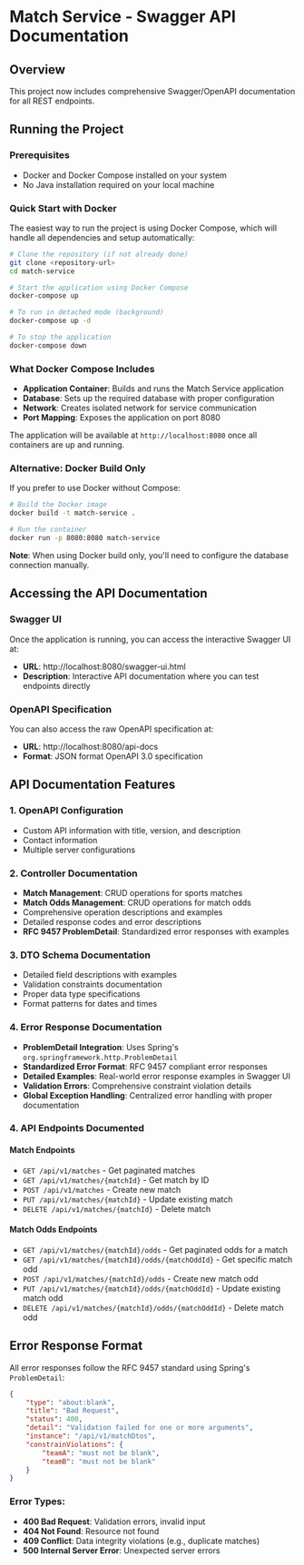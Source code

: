 # Match Service - Swagger API Documentation

## Overview

This project now includes comprehensive Swagger/OpenAPI documentation for all REST endpoints.

## Running the Project

### Prerequisites
- Docker and Docker Compose installed on your system
- No Java installation required on your local machine

### Quick Start with Docker
The easiest way to run the project is using Docker Compose, which will handle all dependencies and setup automatically:

```bash
# Clone the repository (if not already done)
git clone <repository-url>
cd match-service

# Start the application using Docker Compose
docker-compose up

# To run in detached mode (background)
docker-compose up -d

# To stop the application
docker-compose down
```

### What Docker Compose Includes
- **Application Container**: Builds and runs the Match Service application
- **Database**: Sets up the required database with proper configuration
- **Network**: Creates isolated network for service communication
- **Port Mapping**: Exposes the application on port 8080

The application will be available at `http://localhost:8080` once all containers are up and running.

### Alternative: Docker Build Only
If you prefer to use Docker without Compose:

```bash
# Build the Docker image
docker build -t match-service .

# Run the container
docker run -p 8080:8080 match-service
```

**Note**: When using Docker build only, you'll need to configure the database connection manually.

## Accessing the API Documentation

### Swagger UI
Once the application is running, you can access the interactive Swagger UI at:
- **URL**: http://localhost:8080/swagger-ui.html
- **Description**: Interactive API documentation where you can test endpoints directly

### OpenAPI Specification
You can also access the raw OpenAPI specification at:
- **URL**: http://localhost:8080/api-docs
- **Format**: JSON format OpenAPI 3.0 specification

## API Documentation Features

### 1. OpenAPI Configuration
- Custom API information with title, version, and description
- Contact information
- Multiple server configurations 

### 2. Controller Documentation
- **Match Management**: CRUD operations for sports matches
- **Match Odds Management**: CRUD operations for match odds
- Comprehensive operation descriptions and examples
- Detailed response codes and error descriptions
- **RFC 9457 ProblemDetail**: Standardized error responses with examples

### 3. DTO Schema Documentation
- Detailed field descriptions with examples
- Validation constraints documentation
- Proper data type specifications
- Format patterns for dates and times

### 4. Error Response Documentation
- **ProblemDetail Integration**: Uses Spring's `org.springframework.http.ProblemDetail`
- **Standardized Error Format**: RFC 9457 compliant error responses
- **Detailed Examples**: Real-world error response examples in Swagger UI
- **Validation Errors**: Comprehensive constraint violation details
- **Global Exception Handling**: Centralized error handling with proper documentation

### 4. API Endpoints Documented

#### Match Endpoints
- `GET /api/v1/matches` - Get paginated matches
- `GET /api/v1/matches/{matchId}` - Get match by ID
- `POST /api/v1/matches` - Create new match
- `PUT /api/v1/matches/{matchId}` - Update existing match
- `DELETE /api/v1/matches/{matchId}` - Delete match

#### Match Odds Endpoints
- `GET /api/v1/matches/{matchId}/odds` - Get paginated odds for a match
- `GET /api/v1/matches/{matchId}/odds/{matchOddId}` - Get specific match odd
- `POST /api/v1/matches/{matchId}/odds` - Create new match odd
- `PUT /api/v1/matches/{matchId}/odds/{matchOddId}` - Update existing match odd
- `DELETE /api/v1/matches/{matchId}/odds/{matchOddId}` - Delete match odd

## Error Response Format

All error responses follow the RFC 9457 standard using Spring's `ProblemDetail`:

```json
{
    "type": "about:blank",
    "title": "Bad Request",
    "status": 400,
    "detail": "Validation failed for one or more arguments",
    "instance": "/api/v1/matchDtos",
    "constrainViolations": {
        "teamA": "must not be blank",
        "teamB": "must not be blank"
    }
}
```

### Error Types:
- **400 Bad Request**: Validation errors, invalid input
- **404 Not Found**: Resource not found
- **409 Conflict**: Data integrity violations (e.g., duplicate matches)
- **500 Internal Server Error**: Unexpected server errors
